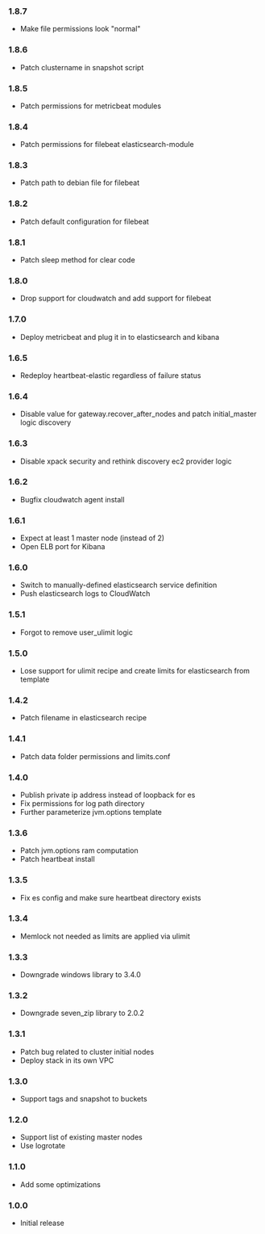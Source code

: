 ### 1.8.7
* Make file permissions look "normal"

### 1.8.6
* Patch clustername in snapshot script

### 1.8.5
* Patch permissions for metricbeat modules

### 1.8.4
* Patch permissions for filebeat elasticsearch-module

### 1.8.3
* Patch path to debian file for filebeat

### 1.8.2
* Patch default configuration for filebeat

### 1.8.1
* Patch sleep method for clear code

### 1.8.0
* Drop support for cloudwatch and add support for filebeat

### 1.7.0
* Deploy metricbeat and plug it in to elasticsearch and kibana

### 1.6.5
* Redeploy heartbeat-elastic regardless of failure status

### 1.6.4
* Disable value for gateway.recover_after_nodes and patch initial_master logic discovery 

### 1.6.3
* Disable xpack security and rethink discovery ec2 provider logic

### 1.6.2
* Bugfix cloudwatch agent install

### 1.6.1
* Expect at least 1 master node (instead of 2)
* Open ELB port for Kibana

### 1.6.0
* Switch to manually-defined elasticsearch service definition
* Push elasticsearch logs to CloudWatch

### 1.5.1
* Forgot to remove user_ulimit logic

### 1.5.0
* Lose support for ulimit recipe and create limits for elasticsearch from template

### 1.4.2
* Patch filename in elasticsearch recipe

### 1.4.1
* Patch data folder permissions and limits.conf

### 1.4.0
* Publish private ip address instead of loopback for es
* Fix permissions for log path directory
* Further parameterize jvm.options template

### 1.3.6
* Patch jvm.options ram computation
* Patch heartbeat install

### 1.3.5
* Fix es config and make sure heartbeat directory exists

### 1.3.4
* Memlock not needed as limits are applied via ulimit

### 1.3.3
* Downgrade windows library to 3.4.0

### 1.3.2
* Downgrade seven_zip library to 2.0.2

### 1.3.1
* Patch bug related to cluster initial nodes
* Deploy stack in its own VPC

### 1.3.0
* Support tags and snapshot to buckets

### 1.2.0
* Support list of existing master nodes
* Use logrotate

### 1.1.0
* Add some optimizations

### 1.0.0
* Initial release
